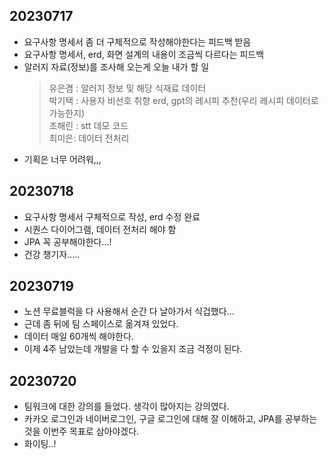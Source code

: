 ## 20230717

- 요구사항 명세서 좀 더 구체적으로 작성해야한다는 피드백 받음
- 요구사항 명세서, erd, 화면 설계의 내용이 조금씩 다르다는 피드백
- 알러지 자료(정보)를 조사해 오는게 오늘 내가 할 일
    >   유은겸 : 알러지 정보 및 해당 식재료 데이터 </br>
    >   박기택 : 사용자 비선호 취향 erd, gpt의 레시피 추천(우리 레시피 데이터로 가능한지) </br>
    >   조해린 : stt 데모 코드 </br>
    >   최미은: 데이터 전처리 
- 기획은 너무 어려워,,,


## 20230718

- 요구사항 명세서 구체적으로 작성, erd 수정 완료
- 시퀀스 다이어그램, 데이터 전처리 해야 함
- JPA 꼭 공부해야한다...!
- 건강 챙기자.....


## 20230719

- 노션 무료블럭을 다 사용해서 순간 다 날아가서 식겁했다...
- 근데 좀 뒤에 팀 스페이스로 옮겨져 있었다.
- 데이터 매일 60개씩 해야한다.
- 이제 4주 남았는데 개발을 다 할 수 있을지 조금 걱정이 된다.


## 20230720

- 팀워크에 대한 강의를 들었다. 생각이 많아지는 강의였다.
- 카카오 로그인과 네이버로그인, 구글 로그인에 대해 잘 이해하고, JPA를 공부하는 것을 이번주 목표로 삼아야겠다.
- 화이팅..!
